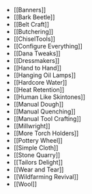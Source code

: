 - [[Banners]]
- [[Bark Beetle]]
- [[Belt Craft]]
- [[Butchering]]
- [[ChiselTools]]
- [[Configure Everything]]
- [[Dana Tweaks]]
- [[Dressmakers]]
- [[Hand to Hand]]
- [[Hanging Oil Lamps]]
- [[Hardcore Water]]
- [[Heat Retention]]
- [[Human Like Skintones]]
- [[Manual Dough]]
- [[Manual Quenching]]
- [[Manual Tool Crafting]]
- [[Millwright]]
- [[More Torch Holders]]
- [[Pottery Wheel]]
- [[Simple Cloth]]
- [[Stone Quarry]]
- [[Tailors Delight]]
- [[Wear and Tear]]
- [[Wildfarming Revival]]
- [[Wool]]